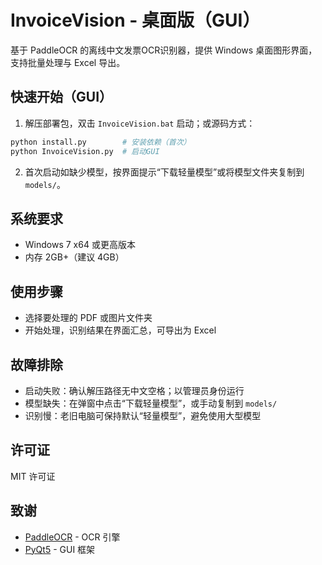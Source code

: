 # InvoiceVision - 桌面版（GUI）

基于 PaddleOCR 的离线中文发票OCR识别器，提供 Windows 桌面图形界面，支持批量处理与 Excel 导出。

## 快速开始（GUI）

1) 解压部署包，双击 `InvoiceVision.bat` 启动；或源码方式：

```bash
python install.py        # 安装依赖（首次）
python InvoiceVision.py  # 启动GUI
```

2) 首次启动如缺少模型，按界面提示“下载轻量模型”或将模型文件夹复制到 `models/`。

## 系统要求

- Windows 7 x64 或更高版本
- 内存 2GB+（建议 4GB）

## 使用步骤

- 选择要处理的 PDF 或图片文件夹
- 开始处理，识别结果在界面汇总，可导出为 Excel

## 故障排除

- 启动失败：确认解压路径无中文空格；以管理员身份运行
- 模型缺失：在弹窗中点击“下载轻量模型”，或手动复制到 `models/`
- 识别慢：老旧电脑可保持默认“轻量模型”，避免使用大型模型

## 许可证

MIT 许可证

## 致谢

- [PaddleOCR](https://github.com/PaddlePaddle/PaddleOCR) - OCR 引擎
- [PyQt5](https://www.riverbankcomputing.com/software/pyqt/) - GUI 框架
